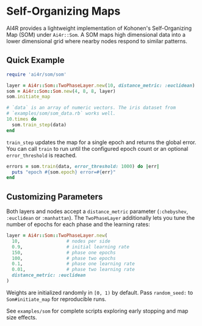 # Self-Organizing Maps

AI4R provides a lightweight implementation of Kohonen's Self-Organizing
Map (SOM) under `Ai4r::Som`. A SOM maps high dimensional data into a
lower dimensional grid where nearby nodes respond to similar patterns.

## Quick Example

```ruby
require 'ai4r/som/som'

layer = Ai4r::Som::TwoPhaseLayer.new(10, distance_metric: :euclidean)
som = Ai4r::Som::Som.new(4, 8, 8, layer)
som.initiate_map

# `data` is an array of numeric vectors. The iris dataset from
# `examples/som/som_data.rb` works well.
10.times do
  som.train_step(data)
end
```

`train_step` updates the map for a single epoch and returns the global
error. You can call `train` to run until the configured epoch count or
an optional `error_threshold` is reached.

```ruby
errors = som.train(data, error_threshold: 1000) do |err|
  puts "epoch #{som.epoch} error=#{err}"
end
```

## Customizing Parameters

Both layers and nodes accept a `distance_metric` parameter
(`:chebyshev`, `:euclidean` or `:manhattan`). The `TwoPhaseLayer`
additionally lets you tune the number of epochs for each phase and the
learning rates:

```ruby
layer = Ai4r::Som::TwoPhaseLayer.new(
  10,                 # nodes per side
  0.9,                # initial learning rate
  150,                # phase one epochs
  100,                # phase two epochs
  0.1,                # phase one learning rate
  0.01,               # phase two learning rate
  distance_metric: :euclidean
)
```

Weights are initialized randomly in `[0, 1)` by default. Pass
`random_seed:` to `Som#initiate_map` for reproducible runs.

See `examples/som` for complete scripts exploring early stopping and map
size effects.
